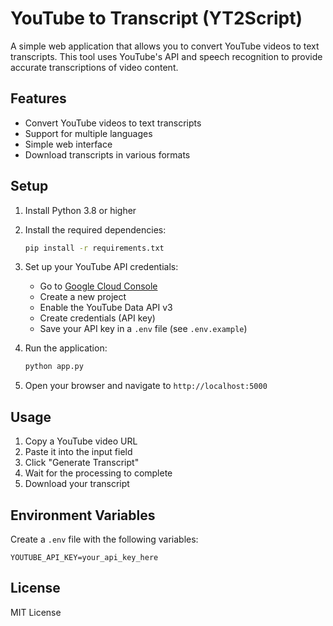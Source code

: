 # YouTube to Transcript (YT2Script)

A simple web application that allows you to convert YouTube videos to text transcripts. This tool uses YouTube's API and speech recognition to provide accurate transcriptions of video content.

## Features

- Convert YouTube videos to text transcripts
- Support for multiple languages
- Simple web interface
- Download transcripts in various formats

## Setup

1. Install Python 3.8 or higher
2. Install the required dependencies:
   ```bash
   pip install -r requirements.txt
   ```
3. Set up your YouTube API credentials:
   - Go to [Google Cloud Console](https://console.cloud.google.com/)
   - Create a new project
   - Enable the YouTube Data API v3
   - Create credentials (API key)
   - Save your API key in a `.env` file (see `.env.example`)

4. Run the application:
   ```bash
   python app.py
   ```

5. Open your browser and navigate to `http://localhost:5000`

## Usage

1. Copy a YouTube video URL
2. Paste it into the input field
3. Click "Generate Transcript"
4. Wait for the processing to complete
5. Download your transcript

## Environment Variables

Create a `.env` file with the following variables:
```
YOUTUBE_API_KEY=your_api_key_here
```

## License

MIT License 